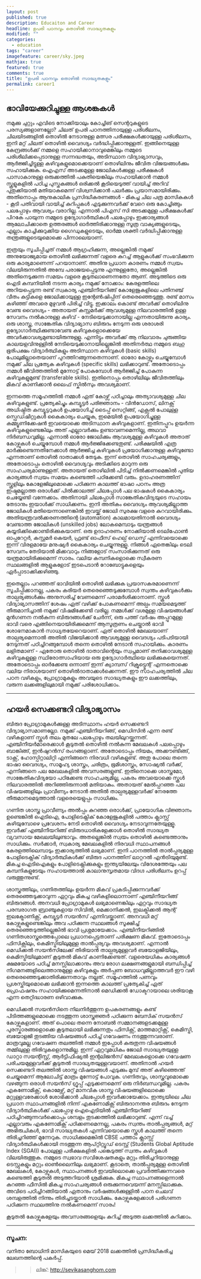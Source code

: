 ```yaml
---
layout: post
published: true
description: Educaiton and Career
headline: ഉപരി പഠനവും തൊഴിൽ സാദ്ധ്യതകളും
modified: ""
categories: 
  - education
tags: "career"
imagefeature: career/sky.jpeg
mathjax: true
featured: true
comments: true
title: "ഉപരി പഠനവും തൊഴിൽ സാദ്ധ്യതകളും"
permalink: career1
---
```


## ഭാവിയേക്കുറിച്ചുള്ള ആശങ്കകൾ

നമുക്കു ചുറ്റും എവിടെ നോക്കിയാലും കോച്ചിങ് സെന്ററുകളുടെ പരസ്യങ്ങളാണല്ലോ? ചിലത് ഉപരി പഠനത്തിനായുള്ള പരിശീലനം, ചിലയിടങ്ങളിൽ തൊഴിൽ നേടാനുള്ള മത്സര പരീക്ഷകൾക്കായുള്ള പരിശീലനം, ഇനി മറ്റ് ചിലത് തൊഴിൽ വൈദഗ്ദ്യം വർദ്ധിപ്പിക്കാനുള്ളത്. ഇങ്ങിനെയുള്ള കേന്ദ്രങ്ങൾക്ക് നമ്മളെ സഹായിക്കാനാവുമെങ്കിലും നമ്മുടെ പരിശീലിക്കപ്പെടാനുള്ള സന്നദ്ധതയും, അടിസ്ഥാന വിദ്യാഭ്യാസവും, ആർജ്ജിച്ചിട്ടുള്ള കഴിവുകളുമൊക്കെയാണ് തൊഴിലിനും ജീവിത വിജയങ്ങൾക്കും സഹായിക്കുക. ഐഎസ് അടക്കമുള്ള ജോലികൾക്കുള്ള പരീക്ഷകൾ പാസാകാനുള്ള ഒരുക്കത്തിൽ പകുതിയെങ്കിലും സഹായിക്കാൻ നമ്മൾ സ്കൂളുകളിൽ പഠിച്ച പുസ്തകങ്ങൾ ഒരിക്കൽ കൂടിയെടുത്ത് വായിച്ച് അറിവ് പുതുക്കിയാൽ മതിയാകുമെന്ന് വിശ്വസിക്കാൻ പലർക്കും പ്രയാസമായിരിക്കും. അതിനൊപ്പം ആനുകാലിക പ്രസിദ്ധീകരണങ്ങൾ - മികച്ച ചില പത്ര മാസികകൾ - കൂടി പതിവായി വായിച്ച് കുറിപ്പുകൾ എടുക്കുന്നവർക്ക് വേറെ ഒരു കോച്ചിങ്ങും പലപ്പോഴും ആവശ്യം വരാറില്ല. എന്നാൽ പിഎസ് സി അടക്കമുള്ള പരീക്ഷകൾക്ക് പിറകേ പായുന്ന നമ്മുടെ ഉദ്യോഗാർത്ഥികൾ പലപ്പോഴും ഇക്കാര്യങ്ങൾ ആലോചിക്കാതെ ഉത്തരങ്ങൾ ഓർത്തിരിക്കാനുള്ള സൂത്ര വാക്യങ്ങളുടെയും, എല്ലാം കാച്ചിക്കുറുക്കിയ ഗൈഡുകളുടെയും, ഓർമ്മ ശക്തി വർദ്ധിപ്പിക്കാനുള്ള തന്ത്രങ്ങളുടെയുമൊക്കെ പിന്നാലെയാണ്. 

ഇത്രയും സൂചിപ്പിച്ചത് നമ്മൾ ആഗ്രഹിക്കുന്ന, അല്ലെങ്കിൽ നമുക്ക് അനുയോജ്യമായ തൊഴിൽ ലഭിക്കുന്നത് വളരെ കുറച്ച് ആളുകൾക്ക് സംഭവിക്കുന്ന ഒരു കാര്യമാണെന്ന് പറയാനാണ്. അതിനു പ്രധാന കാരണം നമ്മൾ സ്വയം വിലയിരുന്നതിൽ അമ്പേ പരാജയപ്പെടുന്നു എന്നുള്ളതോ, അല്ലെങ്കിൽ അതിനെടുക്കുന്ന സമയം വളരെ കൂടുതലാണെന്നതോ ആണ്. അടുത്തിടെ ഒരു ഐടി കമ്പനിയിൽ നടന്ന കാര്യം നമുക്ക് നോക്കാം: കേരളത്തിലെ അറിയപ്പെടുന്ന രണ്ട് സ്വകാര്യ എഞ്ചിനീയറിങ്ങ് കോളേജുകളിലെ പതിനഞ്ച് വീതം കുട്ടികളെ ജോലിക്കായുള്ള ഇന്റേൺഷിപ്പിന് തെരെഞ്ഞെടുത്തു. രണ്ട് മാസം കഴിഞ്ഞ് അവരെ മുഴുവൻ പിരിച്ച് വിട്ടു. ഇക്കാലം കൊണ്ട് അവർക്ക് തൊഴിലിനു വേണ്ട വൈദഗ്ദ്യം - അതായത് കസ്റ്റമർക്ക് ആവശ്യമുള്ള നിലവാരത്തിൽ ഉള്ള സേവനം നൽകാനുള്ള കഴിവ് - നേടിയെടുക്കാനായില്ല എന്നതായിരുന്നു കാര്യം. ഒരു ശാസ്ത്ര, സാങ്കേതിക വിദ്യാഭ്യാസ ബിരുദം നേടുന്ന ഒരു ശരാശരി ഉദ്യോഗാർത്ഥിക്കുണ്ടാവേണ്ട കഴിവുകളൊക്കെയേ അവർക്കാവശ്യമുണ്ടായിരുന്നുള്ളൂ. എന്നിട്ടും അവർക്ക് ആ നിലവാരം ചുരുങ്ങിയ കാലയളവിനുള്ളിൽ നേടിയെടുക്കാനായില്ലെങ്കിൽ അതിനർത്ഥ നമ്മുടെ ബഹു ഭൂരിപക്ഷം വിദ്യാർത്ഥികളും അടിസ്ഥാന കഴിവുകൾ (basic skills) പോലുമില്ലാതെയാണ് പുറത്തിറങ്ങുന്നതെന്നാണ്. ഓരോ കോഴ്സും ചെയ്യുമ്പോൾ നമുക്ക് ചില പ്രത്യേക കഴിവുകൾ (specific skills) ലഭിക്കാറുണ്ട്. അതോടൊപ്പം നമ്മൾ ജീവിത്തത്തിൽ മുന്നോട്ട് പോകുമ്പോൾ ആർജ്ജിച്ച് പോകുന്ന കഴിവുകളുമുണ്ട് (transferable skills). ഇതിനൊപ്പം തൊഴിലിലും ജീവിതത്തിലും മികവ് കാണിക്കാൻ ലൈഫ് സ്കിൽസും അവശ്യമാണ്. 

ഇന്നത്തെ സമൂഹത്തിൽ നമ്മൾ ഏത് കോഴ്സ് പഠിച്ചാലും അത്യാവശ്യമുള്ള ചില കഴിവുകളുണ്ട്. പ്രത്യേകിച്ചും കമ്പ്യൂട്ടർ പരിജ്ഞാനം - വിൻഡോസ്, ലിനക്സ് അധിഷ്ഠിത കമ്പ്യൂട്ടറുകൾ ഉപയോഗിച്ച് ടൈപ്പ് സെറ്റിങ്ങ്, എക്സൽ പോലുള്ള സ്പ്രെഡ്ഷീറ്റുകൾ കൈകാര്യം ചെയ്യുക, ഇമെയിൽ ഉപയോഗിച്ചുള്ള കമ്മ്യൂണിക്കേഷൻ ഇവയൊക്കെ അടിസ്ഥാന കഴിവുകളാണ്. ഇതിനപ്പുറം ഉയർന്ന കഴിവുകളുണ്ടെങ്കിലും അത് എല്ലാവർക്കും ഉണ്ടാവണമെന്നില്ല, അഥവാ നിർബന്ധവുമില്ല. എന്നാൽ ഓരോ ജോലിക്കും ആവശ്യമുള്ള കഴിവുകൾ അതാത് കോഴ്സുകൾ ചെയ്യുമ്പോൾ നമ്മൾ ആർജ്ജിക്കേണ്ടതുണ്ട്. പരീക്ഷയിൽ എത്ര മാർക്കുണ്ടെന്നതിനേക്കാൾ ആർജ്ജിച്ച കഴിവുകൾ പ്രയോഗിക്കാനുള്ള കഴിവുണ്ടോ എന്നതാണ് തൊഴിൽ ദാതാക്കൾ തേടുക. ഇന്ന് തൊഴിൽ സാഹചര്യങ്ങളും, അതോടൊപ്പം തൊഴിൽ വൈദഗ്ദ്യവും അടിക്കിടെ മാറുന്ന ഒരു സാഹചര്യമാണുള്ളത്. അതായത് തൊഴിലിൽ പിടിച്ച് നിൽക്കണമെങ്കിൽ പുതിയ കാര്യങ്ങൾ സ്വയം സമയം കണ്ടെത്തി പഠിക്കേണ്ടി വരും. ഉദാഹരണത്തിന് സ്കൂളിലും കോളേജിലുമൊക്കെ പഠിക്കുന്ന കാലത്ത് ഭാഷാ പഠനം അത്ര ഇഷ്ടമല്ലാത്ത ഒരാൾക്ക് പിൽക്കാലത്ത് ചിലപ്പോൾ പല ഭാഷകൾ കൈകാര്യം ചെയ്യേണ്ടി വന്നേക്കാം. അതിനായി ചിലപ്പോൾ സാങ്കേതികവിദ്യയുടെ സഹായം തേടാനും ഇയാൾക്ക് സാധിക്കണം. ഇനി അതികം വൈദഗ്ദ്യം ആവശ്യമില്ലാത്ത ജോലികൾ മതിയെന്നാണെങ്കിൽ ഇവയ്ക്ക് ജോലി സുരക്ഷ വളരെ കുറവായിരിക്കും. അതിയന്ത്രവൽക്കരണത്തിന്റെ (automation) കാലമായതിനാൽ വൈദഗ്ദ്യം വേണ്ടാത്ത ജോലികൾ (unskilled jobs) ലോകമെമ്പാടും യന്ത്രങ്ങൾ കയ്യടിക്കിക്കൊണ്ടിരിക്കുകയാണ്. ഒരു ഉദാഹരണം നോക്കിയാൽ ടെലിഫോൺ ഓപ്പറേറ്റർ, കസ്റ്റമർ കെയർ, ഫ്രണ്ട് ഓഫീസ് ഹെല്പ് ഡെസ്ക് എന്നിവയൊക്കെ ഇന്ന് വിരളമായേ മനുഷ്യർ കൈകാര്യം ചെയ്യുന്നുള്ളൂ. നിങ്ങൾ ഏതെങ്കിലും ടെലി സേവനം തേടിയാൽ മിക്കവാറും നിങ്ങളോട് സംസാരിക്കുന്നത് ഒരു യന്ത്രമായിരിക്കുമെന്ന് സാരം. വലിയ കമ്പനികളൊക്കെ സ്വീകരണ സ്ഥലങ്ങളിൽ ആളുകളോട് ഇടപെടാൻ റോബോട്ടുകളെയും ഏർപ്പാടാക്കിക്കഴിഞ്ഞു. 

ഇതെല്ലാം പറഞ്ഞത് ഭാവിയിൽ തൊഴിൽ ലഭിക്കുക പ്രയാസകരമാണെന്ന് സൂചിപ്പിക്കാനല്ല, പകരം കരിയർ തെരെഞ്ഞെടുക്കുമ്പോൾ സ്വന്തം കഴിവുകൾക്കും താല്പര്യങ്ങൾക്കും അനുസരിച്ച് വേണമെന്ന് പരാമർശിക്കാനാണ്. സ്കൂൾ വിദ്യാഭ്യാസത്തിന് ശേഷം ഏത് വഴിക്ക് പോകണമെന്ന് അല്പം സമയമെടുത്ത് തീരുമാനിച്ചാൽ നമുക്ക് വിഷമിക്കേണ്ടി വരില്ല. നമ്മൾക്ക് വശമുള്ള വിഷയങ്ങൾക്ക് മുൻഗണന നൽകുന്ന ബിരുദങ്ങൾക്ക് ചേർന്ന്, ഒരു പത്ത് വർഷം അപ്പുറമുള്ള ഭാവി വരെ എങ്ങിനെയായിരിക്കുമെന്ന് ആസൂത്രണം ചെയ്താൽ ഭാവി ശോഭനമാകാൻ സാധ്യതയേറെയാണ്. ഏത് തൊഴിൽ മേഖലയാണ് താല്പര്യമെന്നാൽ അതിൽ വിജയിക്കാൻ ആവശ്യമുള്ള വൈദഗ്ദ്യം പടിപടിയായി നേടുന്നത് പഠിച്ചിറങ്ങുമ്പോൾ തന്നെ തൊഴിൽ നേടാൻ സഹായിക്കും. കാരണം ലളിതമാണ് - ഏതോരു തൊഴിൽ ദാതാവിന്റെയും സ്വപ്നമാണ് തനിക്കാവശ്യമുള്ള കഴിവുകളുള്ള സ്ഥിരോത്സാഹിയായ ഒരു ഉദ്യോഗാർത്ഥിയെ ലഭിക്കുകയെന്നത്. അതോടൊപ്പം ഓർക്കേണ്ട ഒന്നാണ് ഇന്ന് ക്യാമ്പസ് റിക്രൂട്ട്മെന്റ് എന്നതൊക്കെ വലിയ നിരാശയാണ് തൊഴിൽദാതാക്കൾക്കെന്നത്. ഈ സാഹചര്യത്തിൽ ചില പഠന വഴികളും, പ്രോഗ്രാമുകളും അവയുടെ സാദ്ധ്യതകളും ഈ ലക്കത്തിലും, വരുന്ന ലക്കങ്ങളിലുമായി നമുക്ക് പരിശോധിക്കാം.

***

## ഹയർ സെക്കണ്ടറി വിദ്യാഭ്യാസം

ബിരുദ പ്രോഗ്രാമുകൾക്കുള്ള അടിസ്ഥാനം ഹയർ സെക്കണ്ടറി വിദ്യാഭ്യാസമാണല്ലോ. നമുക്ക് എഞ്ചിനീയറിങ്ങ്, മെഡിസിൻ എന്ന രണ്ട് വഴികളാണ് സ്കൂൾ തലം മുതലേ പലപ്പോഴും തലയിലുറയ്ക്കുന്നത്. എഞ്ചിനീയർമാരെക്കാൾ കൂടുതൽ തൊഴിൽ നൽകുന്ന മേഖലകൾ പലപ്പൊഴും ബാങ്കിങ്ങ്, ഇൻഷുറൻസ് രംഗങ്ങളാണ്. അതോടൊപ്പം നിയമം, അക്കൗണ്ടിങ്ങ്, ടാക്സ്, ഹോസ്പിറ്റാലിറ്റി എന്നിങ്ങനെ നിരവധി വഴികളുണ്ട്. അതു പോലെ തന്നെ ഭാഷാ വൈദഗ്ദ്യം, സാമൂഹ്യ ശാസ്ത്രം, ചരിത്രം, ഭൂമിശാസ്ത്രം, സോഷ്യൽ വർക്ക്, എന്നിങ്ങനെ പല മേഖലകളിൽ അവസരങ്ങളുണ്ട്. ഇതിനൊക്കെ ശാസ്ത്രമോ, സാങ്കേതികവിദ്യയോ പഠിക്കേണ്ട സാഹചര്യമില്ല, പകരം അവയൊക്കെ സ്കൂൾ നിലവാരത്തിൽ അറിഞ്ഞിരുന്നാൽ മതിയാകും. അതായത് മേൽപ്പറഞ്ഞ പല വിഷയങ്ങളിലും പ്രാവീണ്യം നേടാൻ അതിൽ താല്പര്യമുള്ളവർക്ക് നേരത്തേ തീരുമാനമെടുത്താൽ വളരെയെളുപ്പം സാധിക്കും. 

ഗണിത ശാസ്ത്ര പ്രാവീണ്യം അൽപ്പം കുറഞ്ഞ ഒരാൾക്ക്, പ്രായോഗിക വിജ്ഞാനം ഉണ്ടെങ്കിൽ ഐടിഐ, പോളിടെക്നിക് കോളേജുകളിൽ പത്താം ക്ലാസ്സ് കഴിയുമ്പോഴെ പ്രവേശനം നേടി തൊഴിൽ വൈദഗ്ദ്യം നേടാവുന്നതേയുള്ളൂ. ഇവർക്ക് എഞ്ചിനീയറിങ്ങ് ബിരുദധാരികളേക്കാൾ തൊഴിൽ സാദ്ധ്യത വ്യവസായ മേഖലയിലുണ്ടാവും. അതല്ലെങ്കിൽ സ്വയം തൊഴിൽ കണ്ടെത്താനും സാധിക്കും. സർക്കാർ, സ്വകാര്യ മേഖലകളിൽ നിരവധി സ്ഥാപനങ്ങൾ കേരളത്തിലെമ്പാടും ഇക്കാര്യത്തിൽ ലഭ്യമാണ്. ഇനി പഠനത്തിൽ താൽപ്പര്യമുള്ള പോളിടെക്നിക് വിദ്യാർത്ഥികൾക്ക് ബിരുദ പഠനത്തിന് ലാറ്ററൽ എൻട്രിയുമുണ്ട്. മികച്ച ഐടിഐകളും പോളിടെക്നിക്കുകളും ഇന്ത്യയിലേയും വിദേശത്തേയും പല കമ്പനികളുടേയും സഹായത്താൽ കാലാനുസൃതമായ വിദഗ്ദ പരിശീലനം ഉറപ്പ് വരുത്തുന്നുണ്ട്. 

ശാസ്ത്രത്തിലും, ഗണിതത്തിലും ഉയർന്ന മികവ് പ്രകടിപ്പിക്കുന്നവർക്ക് തെരഞ്ഞെടുക്കാവുന്ന ഏറ്റവും മികച്ച വഴികളിലൊന്നാണ് എഞ്ചിനീയറിങ്ങ് ബിരുദങ്ങൾ. അനവധി പ്രോഗ്രാമുകൾ ലഭ്യമാണെങ്കിലും ഏറ്റവും സാദ്ധ്യത പരമ്പരാഗത ബ്രാഞ്ചുകളായ സിവിൽ, മെക്കാനിക്കൽ, ഇലക്ട്രിക്കൽ ആന്റ് ഇലക്ട്രോണിക്സ്, കമ്പ്യൂട്ടർ സയൻസ് എന്നിവയ്ക്കാണ്. അനവധി മറ്റ് കോഴ്സുകളുണ്ടെങ്കിലും അവ പഠിക്കുന്ന സ്ഥലങ്ങൾ സൂക്ഷിച്ച് തെരഞ്ഞെടുത്തില്ലെങ്കിൽ ഭാവി പ്രശ്നമായേക്കാം. എഞ്ചിനീയറിങ്ങിൽ ഗണിതശാസ്ത്രത്തെപ്പോലെ പ്രധാനപ്പെട്ടതാണ് പരീക്ഷണ മികവ്. ഇതോടൊപ്പം ഫിസിക്സിലും, കെമിസ്ട്രിയിലുമുള്ള താൽപ്പര്യവും അവശ്യമാണ്. എന്നാൽ മെഡിക്കൽ സയൻസിലേക്ക് തിരിയാൻ താല്പര്യമുള്ളവർ ബയോളജിയിലും, കെമിസ്ട്രിയിലുമാണ് കൂടുതൽ മികവ് കാണിക്കേണ്ടത്. വളരെയധികം കാര്യങ്ങൾ ക്ഷമയോടെ പഠിച്ച് മനസ്സിലാക്കാനും അവ രോഗ ലക്ഷണങ്ങളുമായി ബന്ധിപ്പിച്ച് നിഗമനങ്ങളിലെത്താനുമുള്ള കഴിവുകളും അർപ്പണ ബോധവുമില്ലാത്തവർ ഈ വഴി തെരെഞ്ഞെടുക്കാതിരിക്കുന്നതാവും നല്ലത്. സമൂഹത്തിൽ പണവും പ്രശസ്തിയുമൊക്കെ ലഭിക്കാൻ ഇന്നത്തെ കാലത്ത് പ്രത്യേകിച്ച് ഏത് പ്രൊഫഷനും സഹായിക്കുമെന്നതിനാൽ മെഡിക്കൽ ഡോക്ടറായാലെ ശരിയാകൂ എന്ന തെറ്റിദ്ധാരണ ഒഴിവാക്കുക.

മെഡിക്കൽ സയൻസിനെ നിലനിർത്തുന്ന ഉപകരണങ്ങളും കണ്ട് പിടിത്തങ്ങളുമൊക്കെ നടത്തുന്ന ശാസ്ത്രജ്ഞർ പഠിക്കുന്ന ബേസിക് സയൻസ് കോഴ്സുകളാണ്. അത് പൊലെ തന്നെ നോബൽ സമ്മാനങ്ങളടക്കമുള്ള പുരസ്കാരങ്ങളൊക്കെ കൂടുതലായി ലഭിക്കുന്നതും ഫിസിക്സ്, മാത്തമാറ്റിക്സ്, കെമിസ്ട്രി, ബയോളജി തുടങ്ങിയ വിഷയങ്ങൾ പഠിച്ച് ഗവേഷണം നടത്തുന്നവരാണ്. മാത്രവുമല്ല ഗവേഷണ തലത്തിൽ നമ്മൾ ഇപ്പോൾ കരുതുന്ന വിഷയങ്ങൾ തമ്മിലുള്ള തിരിവുകളൊന്നുമില്ല. ഇന്ന് ഏറ്റവുമധികം ജോലി സാദ്ധ്യതയുള്ള ഡാറ്റാ സയന്റിസ്റ്റ്, ആർട്ടിഫിഷ്യൽ ഇന്റലിജൻസ് മേഖലകളൊക്കെ ഗവേഷണ പരിചയമുള്ളവർക്ക് കൂടുതൽ സാദ്ധ്യതയുള്ളവയാണ്. അതിനാൽ ഹയർ സെക്കണ്ടറി തലത്തിൽ ശാസ്ത്ര വിഷയങ്ങൾ എടുക്കും മുമ്പ് അത് കഴിഞ്ഞെന്ത് ചെയ്യുമെന്ന് ആലോചിട്ട് മാത്രം മുന്നോട്ട് പോവുക. ഗണിതവും, ശാസ്ത്രവുമൊക്കെ വഴങ്ങുന്ന ഒരാൾ സയൻസ് ഗ്രൂപ്പ് എടുക്കണമെന്ന് ഒരു നിർബന്ധവുമില്ല. പകരം എകണോമിക്സ്, കൊമേഴ്സ്, മറ്റ് മാനവിക ശാസ്ത്ര വിഷയങ്ങളിലൊക്കെ മറ്റുള്ളവരേക്കാൾ ശോഭിക്കാൻ ചിലപ്പോൾ ഇവർക്കായേക്കാം. ഇന്ത്യയിലെ ചില പ്രധാന സ്ഥാപനങ്ങളിൽ നിന്ന് എകണോമിക്സ് ബിരുദാനന്തര ബിരുദം നേടുന്ന വിദ്യാർത്ഥികൾക്ക് പലപ്പോഴു ഐഐടിയിൽ എഞ്ചിനീയറിങ്ങ് പഠിച്ചിറങ്ങുന്നവർക്കൊപ്പം ശമ്പളം തുടക്കത്തിൽ ലഭിക്കാറുണ്ട്. എന്ന് വച്ച് എല്ലാവരും എകണോമിക്സ് പഠിക്കണമെന്നല്ല, പകരം സ്വന്തം താൽപ്പര്യങ്ങൾ, മറ്റ് അഭിരുചികൾ, ഭാവി സാദ്ധ്യതകൾ എന്നിവയൊക്കെ സ്കൂൾ കാലത്ത് തന്നെ തിരിച്ചറിഞ്ഞ് മുന്നേറുക. സാധിക്കുമെങ്കിൽ CBSE പത്താം ക്ലാസ്സ് വിദ്യാർത്ഥികൾക്കായി നടത്തുന്ന ആപ്റ്റിറ്റ്യൂഡ് ടെസ്റ്റ് (Students Global Aptitude Index (SGAI)) പോലുള്ള പരീക്ഷകളിൽ പങ്കെടുത്ത് സ്വന്തം കഴിവുകൾ വിലയിരുത്തുക. നമ്മുടെ സ്വഭാവ സവിശേഷതകളും മറ്റും തിരിച്ചറിയാനുള്ള ടെസ്റ്റുകളും മറ്റും ഓൺലൈനിലും ലഭ്യമാണ്. കൂടാതെ, താൽപ്പര്യമുള്ള തൊഴിൽ മേഖലകൾ, കോഴ്സുകൾ, സ്ഥാപനങ്ങൾ ഇവയിലൊക്കെ പ്രവർത്തിക്കുന്നവരെ കണ്ടെത്തി കൂടുതൽ അടുത്തറിയാൻ ശ്രമിക്കുക. മികച്ച സ്ഥാപനങ്ങളെന്നാൽ കുറഞ്ഞ ഫീസിൽ മികച്ച സാഹചര്യങ്ങൾ ഒരുക്കുന്നവെയന്ന് മനസ്സിലാക്കുക. അവിടെ പഠിച്ചിറങ്ങിയാൽ ഏതാനും വർഷങ്ങൾക്കുള്ളിൽ പഠന ചെലവ് ശമ്പളത്തിൽ നിന്നും തിരിച്ചടയ്ക്കാൻ സാധിക്കും. കോഴ്സുകളേക്കാൾ പരിഗണന പഠിക്കുന്ന സ്ഥലത്തിനു നൽകണമെന്ന് സാരം! 

കൂടുതൽ കോഴ്സുകളേയും അവസരങ്ങളെയും കുറിച്ച് അടുത്ത ലക്കത്തിൽ കുറിക്കാം.

***

### സൂചന:

വനിതാ ബോധിനി മാസികയുടെ മെയ് 2018 ലക്കത്തിൽ പ്രസിദ്ധീകരിച്ച ലേഖനത്തിന്റെ പകർപ്പ്.
>> ലിങ്ക്: http://sevikasanghom.com